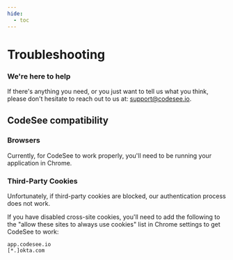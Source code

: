 ```yaml
---
hide:
  - toc
---
```

# Troubleshooting

### We're here to help
If there's anything you need, or you just want to tell us what you think, please don't hesitate to reach out to us at: <a href="mailto:support@codesee.io">support@codesee.io</a>.

## CodeSee compatibility

### Browsers
Currently, for CodeSee to work properly, you'll need to be running your application in Chrome.

### Third-Party Cookies
Unfortunately, if third-party cookies are blocked, our authentication process does not work.

If you have disabled cross-site cookies, you'll need to add the following to the "allow these sites to always use cookies" list in Chrome settings to get CodeSee to work:

```
app.codesee.io
[*.]okta.com
```

&nbsp;  